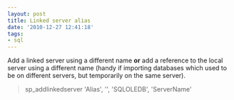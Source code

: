 ```yaml
---
layout: post
title: Linked server alias
date: '2010-12-27 12:41:18'
tags:
- sql
---
```



Add a linked server using a different name **or** add a reference to the local server using a different name (handy if importing databases which used to be on different servers, but temporarily on the same server).

> sp_addlinkedserver 'Alias', '', 'SQLOLEDB', 'ServerName'


